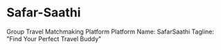 # Safar-Saathi
Group Travel Matchmaking Platform Platform Name: SafarSaathi Tagline: "Find Your Perfect Travel Buddy"
